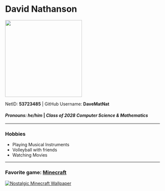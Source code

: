 # David Nathanson
<img src="IMG_6327.jpeg" width=250px/>

NetID: **53723485** | GitHub Username: **DaveMatNat**
#### *Pronouns: he/him* | *Class of 2028 Computer Science & Mathematics*
---
### Hobbies
- Playing Musical Instruments
- Volleyball with friends
- Watching Movies
---
### Favorite game: <a href="http://www.minecraft.net/"> Minecraft </a>
<a href="http://www.minecraft.net/"><img src="https://i.redd.it/5uuduk40yno71.jpg" alt="Nostalgic Minecraft Wallpaper"/><a/>
